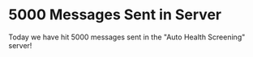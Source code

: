 # 5000 Messages Sent in Server

Today we have hit 5000 messages sent in the "Auto Health Screening" server!